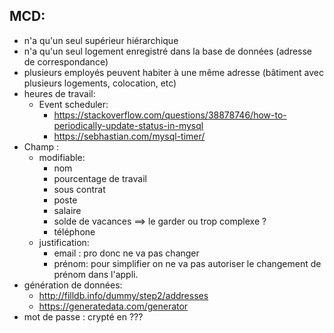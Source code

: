 ## MCD:

- n'a qu'un seul supérieur hiérarchique
- n'a qu'un seul logement enregistré dans la base de données (adresse de correspondance)
- plusieurs employés peuvent habiter à une même adresse (bâtiment avec plusieurs logements, colocation, etc)
- heures de travail:
  - Event scheduler: 
    - https://stackoverflow.com/questions/38878746/how-to-periodically-update-status-in-mysql
    - https://sebhastian.com/mysql-timer/
- Champ :
  - modifiable:
    - nom
    - pourcentage de travail
    - sous contrat
    - poste
    - salaire
    - solde de vacances ==> le garder ou trop complexe ?
    - téléphone
  - justification:
    - email : pro donc ne va pas changer
    - prénom: pour simplifier on ne va pas autoriser le changement de prénom dans l'appli.
- génération de données:
  - http://filldb.info/dummy/step2/addresses
  - https://generatedata.com/generator
- mot de passe : crypté en ???